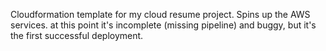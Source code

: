 Cloudformation template for my cloud resume project. Spins up the AWS services.
at this point it's incomplete (missing pipeline) and buggy, but it's the first successful deployment.
